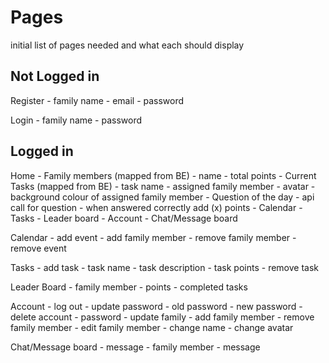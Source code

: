 # Pages

initial list of pages needed and what each should display

## Not Logged in

Register
    - family name
    - email
    - password

Login
    - family name
    - password

## Logged in

Home
    - Family members (mapped from BE)
        - name
        - total points
    - Current Tasks (mapped from BE)
        - task name
        - assigned family member
            - avatar
        - background colour of assigned family member
    - Question of the day
        - api call for question
        - when answered correctly add (x) points
    - Calendar
    - Tasks
    - Leader board
    - Account
    - Chat/Message board

Calendar
    - add event
        - add family member
        - remove family member
    - remove event

Tasks
    - add task
        - task name
        - task description
        - task points
    - remove task

Leader Board
    - family member
    - points
    - completed tasks

Account
    - log out
    - update password
        - old password
        - new password
    - delete account
        - password
    - update family
        - add family member
        - remove family member
        - edit family member
            - change name
            - change avatar

Chat/Message board
    - message
        - family member
        - message

